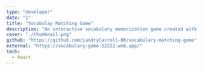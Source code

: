 ```yaml
---
type: "developer"
date: "1"
title: "Vocabulay Matching Game"
description: "An interactive vocabulary memorization game created with React.js."
cover: "./thumbnail.png"
github: "https://github.com/LandryCarroll-BR/vocabulary-matching-game"
external: "https://vocabulary-game-52212.web.app/"
tech:
  - React
---
```

